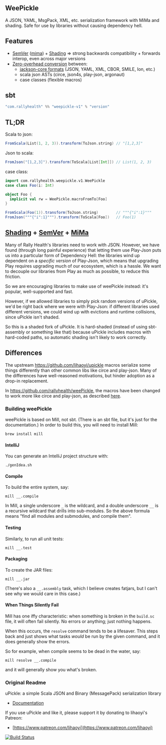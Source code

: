 ## WeePickle
A JSON, YAML, MsgPack, XML, etc. serialization framework with MiMa and shading.
Safe for use by libraries without causing dependency hell.

## Features
* [SemVer](https://semver.org/) ([mima](https://github.com/lightbend/mima)) + [Shading](https://github.com/rallyhealth/sbt-shading) => strong backwards compatibility + forwards interop, even across major versions
* [Zero-overhead conversion](http://www.lihaoyi.com/post/ZeroOverheadTreeProcessingwiththeVisitorPattern.html) between:
    * [jackson-core formats](https://github.com/FasterXML/jackson#active-jackson-projects) (JSON, YAML, XML, CBOR, SMILE, Ion, etc.)
    * scala json ASTs (circe, json4s, play-json, argonaut)
    * case classes (flexible macros)

## sbt
```sbt
"com.rallyhealth" %% "weepickle-v1" % "version"
```

## TL;DR
Scala to json:
```scala
FromScala(List(1, 2, 3)).transform(ToJson.string) // "[1,2,3]"
```

Json to scala:
```scala
FromJson("[1,2,3]").transform(ToScala[List[Int]]) // List(1, 2, 3)
```

case class:
```scala
import com.rallyhealth.weepickle.v1.WeePickle
case class Foo(i: Int)

object Foo {
  implicit val rw = WeePickle.macroFromTo[Foo]
}

FromScala(Foo(1)).transform(ToJson.string)        // """{"i":1}"""
FromJson("""{"i":1}""").transform(ToScala[Foo])   // Foo(1)
```

## [Shading](https://github.com/rallyhealth/sbt-shading) + [SemVer](https://semver.org/) + [MiMa](https://github.com/lightbend/mima)

Many of Rally Health's libraries need to work with JSON. However, we have
found (through long painful experience) that letting them use Play-Json
puts us into a particular form of Dependency Hell: the libraries wind up
dependent on a *specific version* of Play-Json, which means that upgrading
Play requires upgrading much of our ecosystem, which is a hassle. We want
to decouple our libraries from Play as much as possible, to reduce this
friction.

So we are encouraging libraries to make use of weePickle instead: it's
popular, well-supported and fast.

However, if we allowed libraries to simply pick random versions of
uPickle, we'd be right back where we were with Play-Json: if different
libraries used different versions, we could wind up with evictions and
runtime collisions, since uPickle isn't shaded.

So this is a shaded fork of uPickle. It is hard-shaded (instead of using
sbt-assembly or something like that) because uPickle includes macros with
hard-coded paths, so automatic shading isn't likely to work correctly.

## Differences
The upstream https://github.com/lihaoyi/upickle macros serialize some things differently
than other common libs like circe and play-json. Many of the differences have 
well-reasoned motivations, but hinder adoption as a drop-in replacement.

In https://github.com/rallyhealth/weePickle, the macros have been changed to work
more like circe and play-json, as described [here](differences.md).

### Building weePickle

weePickle is based on Mill, not sbt. (There is an sbt file, but it's just
for the documentation.) In order to build this, you will need to install
Mill:
```
brew install mill
```

#### IntelliJ
You can generate an IntelliJ project structure with:
```
./genIdea.sh
```

#### Compile

To build the entire system, say:
```
mill __.compile
```
In Mill, a single underscore `_` is the wildcard, and a double underscore
`__` is a recursive wildcard that drills into sub-modules. So the above
formula means "find all modules and submodules, and compile them".

#### Testing

Similarly, to run all unit tests:
```
mill __.test
```

#### Packaging

To create the JAR files:
```
mill __.jar
```

(There's also a `__.assembly` task, which I believe creates fatjars,
but I can't see why we would care in this case.)

#### When Things Silently Fail

Mill has one iffy characteristic: when something is broken in the
`build.sc` file, it will often fail silently. No errors or anything;
just nothing happens.

When this occurs, the `resolve` command tends to be a lifesaver. This
steps back and just shows what tasks *would* be run by the given
command, and it does generally show the errors.

So for example, when compile seems to be dead in the water, say:
```
mill resolve __.compile
```
and it will generally show you what's broken.

### Original Readme

uPickle: a simple Scala JSON and Binary (MessagePack) serialization library

- [Documentation](https://lihaoyi.github.io/uPickle)

If you use uPickle and like it, please support it by donating to lihaoyi's Patreon:

- [https://www.patreon.com/lihaoyi](https://www.patreon.com/lihaoyi)

[![Build Status](https://travis-ci.org/rallyhealth/weePickle.svg)](https://travis-ci.org/rallyhealth/weePickle)
